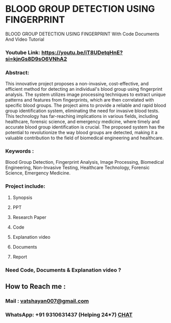# BLOOD GROUP DETECTION USING FINGERPRINT
BLOOD GROUP DETECTION USING FINGERPRINT With Code Documents And Video Tutorial


### Youtube Link: https://youtu.be/iT8UDetqHnE?si=kjnGs8D9sO6VNhA2

### Abstract: 
This innovative project proposes a non-invasive, cost-effective, and efficient method for detecting an individual's blood group using fingerprint analysis. The system utilizes image processing techniques to extract unique patterns and features from fingerprints, which are then correlated with specific blood groups. The project aims to provide a reliable and rapid blood group identification system, eliminating the need for invasive blood tests. This technology has far-reaching implications in various fields, including healthcare, forensic science, and emergency medicine, where timely and accurate blood group identification is crucial. The proposed system has the potential to revolutionize the way blood groups are detected, making it a valuable contribution to the field of biomedical engineering and healthcare.

### Keywords : 
Blood Group Detection, Fingerprint Analysis, Image Processing, Biomedical Engineering, Non-Invasive Testing, Healthcare Technology, Forensic Science, Emergency Medicine.

### Project include: 

1. Synopsis

2. PPT

3. Research Paper


4. Code

5. Explanation video

6. Documents

7. Report


### Need Code, Documents & Explanation video ? 

## How to Reach me :

### Mail : vatshayan007@gmail.com 

### WhatsApp: +91 9310631437 (Helping 24*7) **[CHAT](https://wa.me/message/CHWN2AHCPMAZK1)** 

